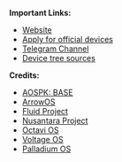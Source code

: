 **Important Links:**

- [Website](http://aosp.revtechs.me/)
- [Apply for official devices](https://github.com/ONEOS-AOSP-S/official_devices)
- [Telegram Channel](https://t.me/OneOS_AOSPNews)
- [Device tree sources](https://github.com/ONEOS-AOSP-s-Devices/)

**Credits:**

- [AOSPK: BASE](http://github.com/AOSPK)
- [ArrowOS](https://github.com/ArrowOS)
- [Fluid Project](https://github.com/Project-Fluid)
- [Nusantara Project](https://github.com/NusantaraProject-ROM)
- [Octavi OS](https://github.com/Octavi-OS)
- [Voltage OS](https://github.com/VoltageOS)
- [Palladium OS](https://github.com/Palladium-OS)

